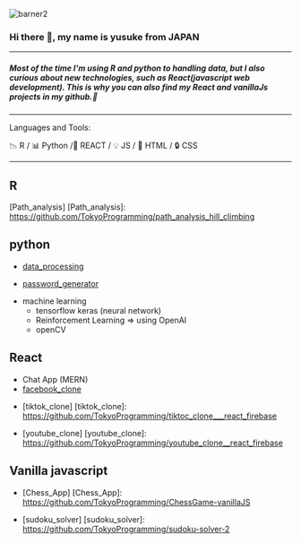 ![barner2](https://user-images.githubusercontent.com/66249668/114359667-2d81de80-9baf-11eb-86a6-1589f6d65334.jpg)

### Hi there 👋, my name is yusuke from JAPAN

---

##### Most of the time I'm using R and python to handling data, but I also curious about new technologies, such as React(javascript web development). This is why you can also find my React and vanillaJs projects in my github.👋

---

Languages and Tools:

:chart_with_downwards_trend: R / :bar_chart: Python /:hammer: REACT / :bulb: JS / :key: HTML / :lock: CSS 


---
## R
[Path_analysis]
[Path_analysis]: https://github.com/TokyoProgramming/path_analysis_hill_climbing


## python 
 - [data_processing]
 
 [data_processing]: https://github.com/TokyoProgramming/data_processing
 
 - [password_generator]
 
 [password_generator]: https://github.com/TokyoProgramming/password_generator

 - machine learning
    - tensorflow keras (neural network)
    - Reinforcement Learning => using OpenAI
    - openCV
    
 ## React
 
 - Chat App (MERN) 
 - [facebook_clone]
 
 [facebook_clone]: https://github.com/TokyoProgramming/facebook__clone 
 
 - [tiktok_clone]
 [tiktok_clone]: https://github.com/TokyoProgramming/tiktoc_clone___react_firebase
 
 - [youtube_clone]
 [youtube_clone]: https://github.com/TokyoProgramming/youtube_clone__react_firebase
 

## Vanilla javascript 

- [Chess_App] 
[Chess_App]: https://github.com/TokyoProgramming/ChessGame-vanillaJS

- [sudoku_solver] 
[sudoku_solver]: https://github.com/TokyoProgramming/sudoku-solver-2

